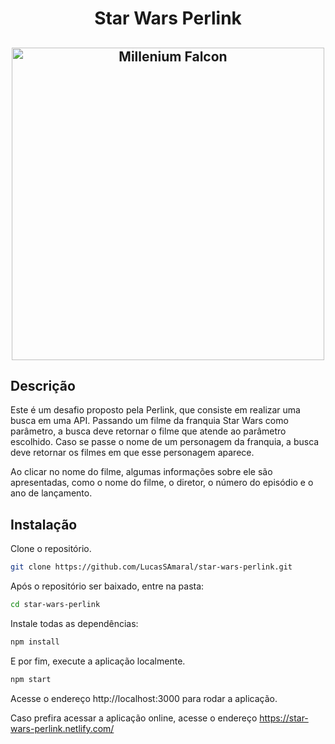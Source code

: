 <h1 align="center">Star Wars Perlink</h1>

<h2 align="center"><img src="https://www.mysoti.com/img/user/angold01/product/web/1447319/1447319_show_default.png" width="500" alt="Millenium Falcon"></img></h2>

## Descrição

Este é um desafio proposto pela Perlink, que consiste em realizar uma busca em uma API. Passando um filme da franquia Star Wars como parâmetro, a busca deve retornar o filme que atende ao parâmetro escolhido. Caso se passe o nome de um personagem da franquia, a busca deve retornar os filmes em que esse personagem aparece.

Ao clicar no nome do filme, algumas informações sobre ele são apresentadas, como o nome do filme, o diretor, o número do episódio e o ano de lançamento.

## Instalação

Clone o repositório.

``` bash
git clone https://github.com/LucasSAmaral/star-wars-perlink.git
```
Após o repositório ser baixado, entre na pasta:

``` bash
cd star-wars-perlink
```

Instale todas as dependências:

``` bash
npm install
```

E por fim, execute a aplicação localmente.

``` bash
npm start
```

Acesse o endereço http://localhost:3000 para rodar a aplicação.

Caso prefira acessar a aplicação online, acesse o endereço https://star-wars-perlink.netlify.com/